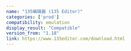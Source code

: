 ```yaml
---
name: "135编辑器 (135 Editor)"
categories: ['prod']
compatibility: emulation
display_result: "Compatible"
version_from: "1.18"
link: https://www.135editor.com/download.html
---
```

